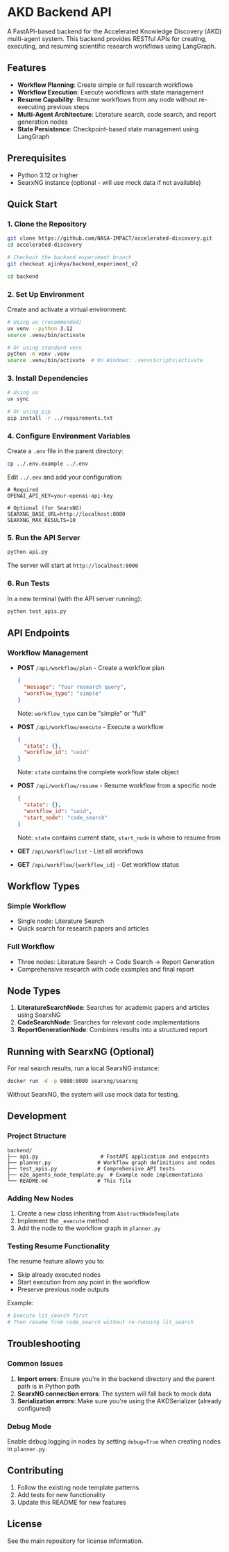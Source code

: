 # AKD Backend API

A FastAPI-based backend for the Accelerated Knowledge Discovery (AKD) multi-agent system. This backend provides RESTful APIs for creating, executing, and resuming scientific research workflows using LangGraph.

## Features

- **Workflow Planning**: Create simple or full research workflows
- **Workflow Execution**: Execute workflows with state management
- **Resume Capability**: Resume workflows from any node without re-executing previous steps
- **Multi-Agent Architecture**: Literature search, code search, and report generation nodes
- **State Persistence**: Checkpoint-based state management using LangGraph

## Prerequisites

- Python 3.12 or higher
- SearxNG instance (optional - will use mock data if not available)

## Quick Start

### 1. Clone the Repository

```bash
git clone https://github.com/NASA-IMPACT/accelerated-discovery.git
cd accelerated-discovery

# Checkout the backend experiment branch
git checkout ajinkya/backend_experiment_v2

cd backend
```

### 2. Set Up Environment

Create and activate a virtual environment:

```bash
# Using uv (recommended)
uv venv --python 3.12
source .venv/bin/activate

# Or using standard venv
python -m venv .venv
source .venv/bin/activate  # On Windows: .venv\Scripts\activate
```

### 3. Install Dependencies

```bash
# Using uv
uv sync

# Or using pip
pip install -r ../requirements.txt
```

### 4. Configure Environment Variables

Create a `.env` file in the parent directory:

```bash
cp ../.env.example ../.env
```

Edit `../.env` and add your configuration:

```env
# Required
OPENAI_API_KEY=your-openai-api-key

# Optional (for SearxNG)
SEARXNG_BASE_URL=http://localhost:8080
SEARXNG_MAX_RESULTS=10
```

### 5. Run the API Server

```bash
python api.py
```

The server will start at `http://localhost:8000`

### 6. Run Tests

In a new terminal (with the API server running):

```bash
python test_apis.py
```

## API Endpoints

### Workflow Management

- **POST** `/api/workflow/plan` - Create a workflow plan
  ```json
  {
    "message": "Your research query",
    "workflow_type": "simple"
  }
  ```
  Note: `workflow_type` can be "simple" or "full"

- **POST** `/api/workflow/execute` - Execute a workflow
  ```json
  {
    "state": {},
    "workflow_id": "uuid"
  }
  ```
  Note: `state` contains the complete workflow state object

- **POST** `/api/workflow/resume` - Resume workflow from a specific node
  ```json
  {
    "state": {},
    "workflow_id": "uuid",
    "start_node": "code_search"
  }
  ```
  Note: `state` contains current state, `start_node` is where to resume from

- **GET** `/api/workflow/list` - List all workflows
- **GET** `/api/workflow/{workflow_id}` - Get workflow status

## Workflow Types

### Simple Workflow
- Single node: Literature Search
- Quick search for research papers and articles

### Full Workflow
- Three nodes: Literature Search → Code Search → Report Generation
- Comprehensive research with code examples and final report

## Node Types

1. **LiteratureSearchNode**: Searches for academic papers and articles using SearxNG
2. **CodeSearchNode**: Searches for relevant code implementations
3. **ReportGenerationNode**: Combines results into a structured report

## Running with SearxNG (Optional)

For real search results, run a local SearxNG instance:

```bash
docker run -d -p 8080:8080 searxng/searxng
```

Without SearxNG, the system will use mock data for testing.

## Development

### Project Structure

```
backend/
├── api.py                    # FastAPI application and endpoints
├── planner.py               # Workflow graph definitions and nodes
├── test_apis.py             # Comprehensive API tests
├── e2e_agents_node_template.py  # Example node implementations
└── README.md                # This file
```

### Adding New Nodes

1. Create a new class inheriting from `AbstractNodeTemplate`
2. Implement the `_execute` method
3. Add the node to the workflow graph in `planner.py`

### Testing Resume Functionality

The resume feature allows you to:
- Skip already executed nodes
- Start execution from any point in the workflow
- Preserve previous node outputs

Example:
```python
# Execute lit_search first
# Then resume from code_search without re-running lit_search
```

## Troubleshooting

### Common Issues

1. **Import errors**: Ensure you're in the backend directory and the parent path is in Python path
2. **SearxNG connection errors**: The system will fall back to mock data
3. **Serialization errors**: Make sure you're using the AKDSerializer (already configured)

### Debug Mode

Enable debug logging in nodes by setting `debug=True` when creating nodes in `planner.py`.

## Contributing

1. Follow the existing node template patterns
2. Add tests for new functionality
3. Update this README for new features

## License

See the main repository for license information.